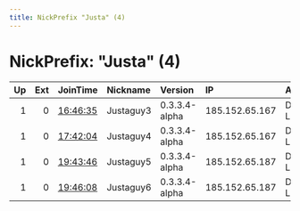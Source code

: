```yaml
---
title: NickPrefix "Justa" (4)
---
```


# NickPrefix: "Justa" (4)

|   Up |   Ext | JoinTime                                                                                            | Nickname   | Version       | IP             | AS               | CC   |   ORp |   Dirp | OS    | Contact                      |   eFamMembers |
|-----:|------:|:----------------------------------------------------------------------------------------------------|:-----------|:--------------|:---------------|:-----------------|:-----|------:|-------:|:------|:-----------------------------|--------------:|
|    1 |     0 | [16:46:35](https://metrics.torproject.org/rs.html#details/BA11156BE989853DAFAF48360F898692F384B5E5) | Justaguy3  | 0.3.3.4-alpha | 185.152.65.167 | Datacamp Limited | cz   |  7069 |   7070 | Linux | justaguy justaguy@riseup.net |             6 |
|    1 |     0 | [17:42:04](https://metrics.torproject.org/rs.html#details/D47D60F927DBF305E4D298B996C1C6298DDA142C) | Justaguy4  | 0.3.3.4-alpha | 185.152.65.167 | Datacamp Limited | cz   |  6069 |   6070 | Linux | justaguy justaguy@riseup.net |             6 |
|    1 |     0 | [19:43:46](https://metrics.torproject.org/rs.html#details/980F1A0B9CC1F967DDD7AE444F49F363CFFE6D80) | Justaguy5  | 0.3.3.4-alpha | 185.152.65.187 | Datacamp Limited | cz   |  5069 |   5070 | Linux | justaguy justaguy@riseup.net |             6 |
|    1 |     0 | [19:46:08](https://metrics.torproject.org/rs.html#details/1E737EA0E06F29B48C7F0DDA8DED1D3B25B06829) | Justaguy6  | 0.3.3.4-alpha | 185.152.65.187 | Datacamp Limited | cz   |  4069 |   4070 | Linux | justaguy justaguy@riseup.net |             6 |
